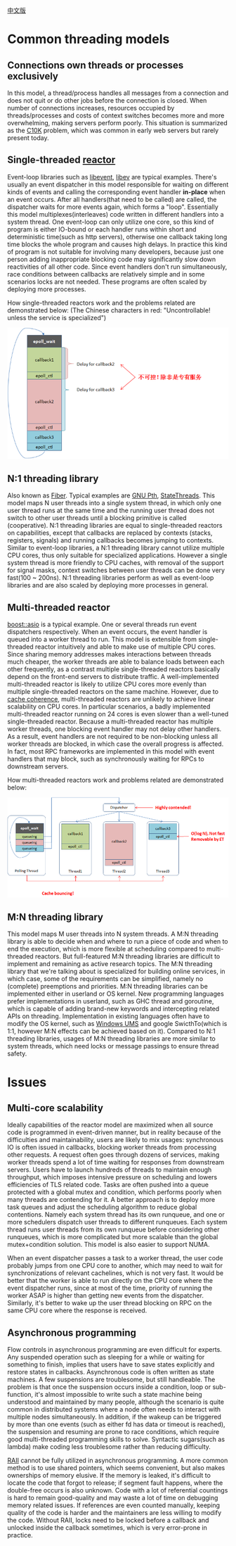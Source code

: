 [中文版](../cn/threading_overview.md)

# Common threading models

## Connections own threads or processes exclusively

In this model, a thread/process handles all messages from a connection and does not quit or do other jobs before the connection is closed. When number of connections increases, resources occupied by threads/processes and costs of context switches becomes more and more overwhelming, making servers perform poorly. This situation is summarized as the [C10K](http://en.wikipedia.org/wiki/C10k_problem) problem, which was common in early web servers but rarely present today.

## Single-threaded [reactor](http://en.wikipedia.org/wiki/Reactor_pattern)

Event-loop libraries such as [libevent](http://libevent.org/), [libev](http://software.schmorp.de/pkg/libev.html) are typical examples. There's usually an event dispatcher in this model responsible for waiting on different kinds of events and calling the corresponding event handler **in-place** when an event occurs. After all handlers(that need to be called) are called, the dispatcher waits for more events again, which forms a "loop". Essentially this model multiplexes(interleaves) code written in different handlers into a system thread. One event-loop can only utilize one core, so this kind of program is either IO-bound or each handler runs within short and deterministic time(such as http servers), otherwise one callback taking long time blocks the whole program and causes high delays. In practice this kind of program is not suitable for involving many developers, because just one person adding inappropriate blocking code may significantly slow down reactivities of all other code. Since event handlers don't run simultaneously, race conditions between callbacks are relatively simple and in some scenarios locks are not needed. These programs are often scaled by deploying more processes. 

How single-threaded reactors work and the problems related are demonstrated below: (The Chinese characters in red: "Uncontrollable! unless the service is specialized")

![img](../images/threading_overview_1.png)

## N:1 threading library

Also known as [Fiber](http://en.wikipedia.org/wiki/Fiber_(computer_science)). Typical examples are [GNU Pth](http://www.gnu.org/software/pth/pth-manual.html), [StateThreads](http://state-threads.sourceforge.net/index.html). This model maps N user threads into a single system thread, in which only one user thread runs at the same time and the running user thread does not switch to other user threads until a blocking primitive is called (cooperative). N:1 threading libraries are equal to single-threaded reactors on capabilities, except that callbacks are replaced by contexts (stacks, registers, signals) and running callbacks becomes jumping to contexts. Similar to event-loop libraries, a N:1 threading library cannot utilize multiple CPU cores, thus only suitable for specialized applications. However a single system thread is more friendly to CPU caches, with removal of the support for signal masks, context switches between user threads can be done very fast(100 ~ 200ns). N:1 threading libraries perform as well as event-loop libraries and are also scaled by deploying more processes in general.

## Multi-threaded reactor

[boost::asio](http://www.boost.org/doc/libs/1_56_0/doc/html/boost_asio.html) is a typical example. One or several threads run event dispatchers respectively. When an event occurs, the event handler is queued into a worker thread to run. This model is extensible from single-threaded reactor intuitively and able to make use of multiple CPU cores. Since sharing memory addresses makes interactions between threads much cheaper, the worker threads are able to balance loads between each other frequently, as a contrast multiple single-threaded reactors basically depend on the front-end servers to distribute traffic. A well-implemented multi-threaded reactor is likely to utilize CPU cores more evenly than multiple single-threaded reactors on the same machine. However, due to [cache coherence](atomic_instructions.md#cacheline), multi-threaded reactors are unlikely to achieve linear scalability on CPU cores. In particular scenarios, a badly implemented multi-threaded reactor running on 24 cores is even slower than a well-tuned single-threaded reactor. Because a multi-threaded reactor has multiple worker threads, one blocking event handler may not delay other handlers. As a result, event handlers are not required to be non-blocking unless all worker threads are blocked, in which case the overall progress is affected. In fact, most RPC frameworks are implemented in this model with event handlers that may block, such as synchronously waiting for RPCs to downstream servers.

How multi-threaded reactors work and problems related are demonstrated below:

![img](../images/threading_overview_2.png)

## M:N threading library

This model maps M user threads into N system threads. A M:N threading library is able to decide when and where to run a piece of code and when to end the execution, which is more flexible at scheduling compared to multi-threaded reactors. But full-featured M:N threading libraries are difficult to implement and remaining as active research topics. The M:N threading library that we're talking about is specialized for building online services, in which case, some of the requirements can be simplified, namely no (complete) preemptions and priorities. M:N threading libraries can be implemented either in userland or OS kernel. New programming languages prefer implementations in userland, such as GHC thread and goroutine, which is capable of adding brand-new keywords and intercepting related APIs on threading. Implementation in existing languages often have to modify the OS kernel, such as [Windows UMS](https://msdn.microsoft.com/en-us/library/windows/desktop/dd627187(v=vs.85).aspx) and google SwicthTo(which is 1:1, however M:N effects can be achieved based on it). Compared to N:1 threading libraries, usages of M:N threading libraries are more similar to system threads, which need locks or message passings to ensure thread safety.

# Issues

## Multi-core scalability

Ideally capabilities of the reactor model are maximized when all source code is programmed in event-driven manner, but in reality because of the difficulties and maintainability, users are likely to mix usages: synchronous IO is often issued in callbacks, blocking worker threads from processing other requests. A request often goes through dozens of services, making worker threads spend a lot of time waiting for responses from downstream servers. Users have to launch hundreds of threads to maintain enough throughput, which imposes intensive pressure on scheduling and lowers efficiencies of TLS related code. Tasks are often pushed into a queue protected with a global mutex and condition, which performs poorly when many threads are contending for it. A better approach is to deploy more task queues and adjust the scheduling algorithm to reduce global contentions. Namely each system thread has its own runqueue, and one or more schedulers dispatch user threads to different runqueues. Each system thread runs user threads from its own runqueue before considering other runqueues, which is more complicated but more scalable than the global mutex+condition solution. This model is also easier to support NUMA.

When an event dispatcher passes a task to a worker thread, the user code probably jumps from one CPU core to another, which may need to wait for synchronizations of relevant cachelines, which is not very fast. It would be better that the worker is able to run directly on the CPU core where the event dispatcher runs, since at most of the time, priority of running the worker ASAP is higher than getting new events from the dispatcher. Similarly, it's better to wake up the user thread blocking on RPC on the same CPU core where the response is received.

## Asynchronous programming

Flow controls in asynchronous programming are even difficult for experts. Any suspended operation such as sleeping for a while or waiting for something to finish, implies that users have to save states explicitly and restore states in callbacks. Asynchronous code is often written as state machines. A few suspensions are troublesome, but still handleable. The problem is that once the suspension occurs inside a condition, loop or sub-function, it's almost impossible to write such a state machine being understood and maintained by many people, although the scenario is quite common in distributed systems where a node often needs to interact with multiple nodes simultaneously. In addition, if the wakeup can be triggered by more than one events (such as either fd has data or timeout is reached), the suspension and resuming are prone to race conditions, which require good multi-threaded programming skills to solve. Syntactic sugars(such as lambda) make coding less troublesome rather than reducing difficulty.

[RAII](http://en.wikipedia.org/wiki/Resource_Acquisition_Is_Initialization) cannot be fully utilized in asynchronous programming. A more common method is to use shared pointers, which seems convenient, but also makes ownerships of memory elusive. If the memory is leaked, it's difficult to locate the code that forgot to release; if segment fault happens, where the double-free occurs is also unknown. Code with a lot of referential countings is hard to remain good-quality and may waste a lot of time on debugging memory related issues. If references are even counted manually, keeping quality of the code is harder and the maintainers are less willing to modify the code. Without RAII, locks need to be locked before a callback and unlocked inside the callback sometimes, which is very error-prone in practice.